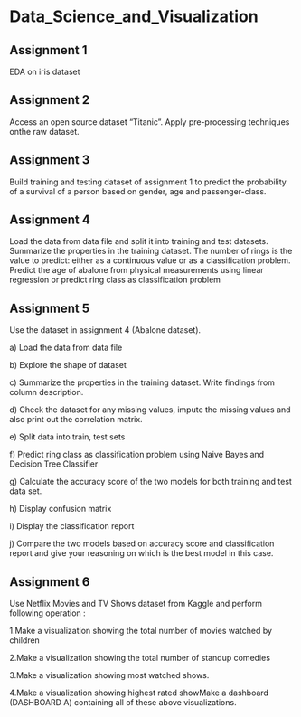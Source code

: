 # Data_Science_and_Visualization

## Assignment 1

EDA on iris dataset


## Assignment 2

Access an open source dataset “Titanic”. Apply pre-processing techniques onthe raw dataset.


## Assignment 3

Build training and testing dataset of assignment 1 to predict the probability of a survival of a person based on gender, age and passenger-class.


## Assignment 4 

Load the data from data file and split it into training and test datasets. Summarize the properties in the training dataset. The number of rings is the value to predict: either as a continuous value or as a classification problem. Predict the age of abalone from physical measurements using linear regression or predict ring class as classification problem


## Assignment 5

Use the dataset in assignment 4 (Abalone dataset). 

a) Load the data from data file 

b) Explore the shape of dataset

c) Summarize the properties in the training dataset. Write findings from column description. 

d) Check the dataset for any missing values, impute the missing values and also print out the correlation matrix. 

e) Split data into train, test sets

f) Predict ring class as classification problem using Naive Bayes and Decision Tree Classifier

g) Calculate the accuracy score of the two models for both training and test data set.

h) Display confusion matrix

i) Display the classification report 

j) Compare the two models based on accuracy score and classification report and give your reasoning on which is the best model in this case.


## Assignment 6

Use Netflix Movies and TV Shows dataset from Kaggle and perform following   operation :

1.Make a visualization showing the total number of movies watched by children

2.Make a visualization showing the total number of standup comedies 

3.Make a visualization showing most watched shows.

4.Make a visualization showing highest rated showMake a dashboard (DASHBOARD A) containing all of these above visualizations.
